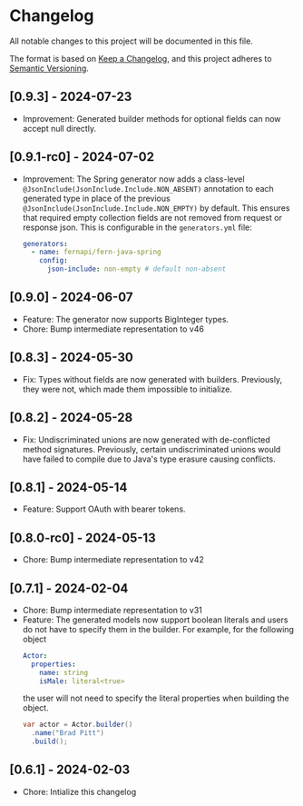 # Changelog

All notable changes to this project will be documented in this file.

The format is based on [Keep a Changelog](https://keepachangelog.com/en/1.0.0/),
and this project adheres to [Semantic Versioning](https://semver.org/spec/v2.0.0.html).

## [0.9.3] - 2024-07-23

- Improvement: Generated builder methods for optional fields can now accept null directly.

## [0.9.1-rc0] - 2024-07-02

- Improvement: The Spring generator now adds a class-level `@JsonInclude(JsonInclude.Include.NON_ABSENT)` annotation to
  each generated type in place of the previous `@JsonInclude(JsonInclude.Include.NON_EMPTY)` by default. This ensures
  that required empty collection fields are not removed from request or response json. This is configurable in the
  `generators.yml` file:
  ```yaml
  generators:
    - name: fernapi/fern-java-spring
      config:
        json-include: non-empty # default non-absent
  ```

## [0.9.0] - 2024-06-07

- Feature: The generator now supports BigInteger types.
- Chore: Bump intermediate representation to v46

## [0.8.3] - 2024-05-30

- Fix: Types without fields are now generated with builders. Previously, they were not, which made them impossible to
  initialize.

## [0.8.2] - 2024-05-28

- Fix: Undiscriminated unions are now generated with de-conflicted method signatures. Previously, certain
  undiscriminated unions would have failed to compile due to Java's type erasure causing conflicts.

## [0.8.1] - 2024-05-14

- Feature: Support OAuth with bearer tokens.

## [0.8.0-rc0] - 2024-05-13

- Chore: Bump intermediate representation to v42

## [0.7.1] - 2024-02-04

- Chore: Bump intermediate representation to v31
- Feature: The generated models now support boolean literals and users
  do not have to specify them in the builder.
  For example, for the following object
  ```yaml
  Actor:
    properties:
      name: string
      isMale: literal<true>
  ```
  the user will not need to specify the literal properties when building
  the object.
  ```java
  var actor = Actor.builder()
    .name("Brad Pitt")
    .build();
  ```

## [0.6.1] - 2024-02-03

- Chore: Intialize this changelog
